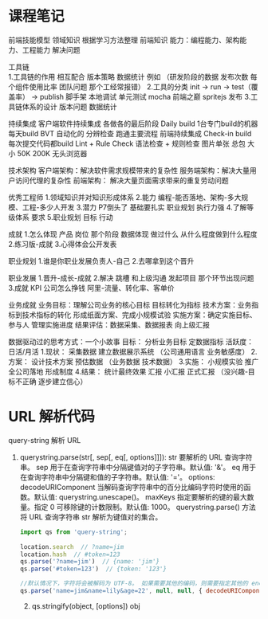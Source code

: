 # 课程笔记
前端技能模型
领域知识  根据学习方法整理
前端知识
能力：编程能力、架构能力、工程能力
解决问题

工具链  
1.工具链的作用 相互配合 版本策略 数据统计
例如 （研发阶段的数据 发布次数 每个组件使用比率 团队问题 那个工经常报错） 
2.工具的分类 init -> run -> test（覆盖率） -> publish
脚手架
本地调试
单元测试 mocha 前端之巅 spritejs
发布
3.工具链体系的设计
版本问题
数据统计

持续集成
客户端软件持续集成 各做各的最后阶段
Daily build 1台专门build的机器每天build
BVT         自动化的 分辨检查 跑通主要流程
前端持续集成
Check-in build     每次提交代码都build
Lint + Rule Check  语法检查 + 规则检查 图片单张 总包 大小 50K 200K 无头浏览器 

技术架构
客户端架构：解决软件需求规模带来的复杂性
服务端架构：解决大量用户访问代理的复杂性
前端架构：  解决大量页面需求带来的重复劳动问题 

优秀工程师
1.领域知识并对知识形成体系
2.能力 编程-能否落地、架构-多大规模、工程-多少人开发
3.潜力 P7倒头了 基础要扎实 职业规划 执行力强 
4.了解等级体系 要求
5.职业规划 目标 行动 

成就
1.怎么体现 产品 岗位 那个阶段 数据体现 做过什么 从什么程度做到什么程度
2.练习版-成就 
3.心得体会公开发表

职业规划
1.谁是你职业发展负责人-自己
2.去哪拿到这个晋升

职业发展
1.晋升-成长-成就
2.解决 跳槽 和上级沟通 发起项目 那个环节出现问题
3.成就 KPI 公司怎么挣钱 阿里-流量、转化率、客单价 

业务成就
业务目标：理解公司业务的核心目标
          目标转化为指标
技术方案：业务指标到技术指标的转化
          形成纸面方案、完成小规模试验
实施方案：确定实施目标、参与人
          管理实施进度
结果评估：数据采集、数据报表
          向上级汇报

数据驱动过的思考方式：一个小故事
目标：
分析业务目标
定数据指标  活跃度：日活/月活
1.现状：
采集数据
建立数据展示系统  （公司通用语言 业务敏感度）
2.方案： 
设计技术方案 
预估数据 （业务数据 技术数据）
3.实施：
小规模实验
推广全公司落地
形成制度
4.结果：
统计最终效果
汇报 小汇报 正式汇报  （没兴趣-目标不正确 逐步建立信心）

# URL 解析代码

query-string 解析 URL

1. querystring.parse(str[, sep[, eq[, options]]]):
str <string> 要解析的 URL 查询字符串。
sep <string> 用于在查询字符串中分隔键值对的子字符串。默认值: '&'。
eq <string> 用于在查询字符串中分隔键和值的子字符串。默认值: '='。
options: <Object>
decodeURIComponent <Function> 当解码查询字符串中的百分比编码字符时使用的函数。默认值: querystring.unescape()。
maxKeys <number> 指定要解析的键的最大数量。指定 0 可移除键的计数限制。默认值: 1000。
querystring.parse() 方法将 URL 查询字符串 str 解析为键值对的集合。

``` javascript
import qs from 'query-string';
 
location.search  // ?name=jim
location.hash  // #token=123
qs.parse('?name=jim')  // {name: 'jim'}
qs.parse('#token=123')  // {token: '123'}

//默认情况下，字符将会被解码为 UTF-8。 如果需要其他的编码，则需要指定其他的 encodeURIComponent 选项：
qs.parse('name=jim&name=lily&age=22', null, null, { decodeURIComponent: gbkDecodeURIComponent })  // {name: ['jim', 'lily'], age: 22}
```

2. qs.stringify(object, [options])
obj <Object> 要序列化为 URL 查询字符串的对象。
sep <string> 用于在查询字符串中分隔键值对的子字符串。默认值: '&'。
eq <string> 用于在查询字符串中分隔键和值的子字符串。默认值: '='。
options:
encodeURIComponent <Function> 当将查询字符串中不安全的 URL 字符转换为百分比编码时使用的函数。默认值: querystring.escape()。
querystring.stringify() 方法通过遍历对象的自身属性从给定的 obj 生成 URL 查询字符串。
它会序列化传入的 obj 中以下类型的值：<string> | <number> | <boolean> | <string[]> | <number[]> | <boolean[]>。 任何其他的输入值都将会被强制转换为空字符串。


``` javascript
import qs from 'query-string';
 
qs.stringify({name: 'jim', age: 22});  // 'age=22&name=jim'
qs.stringify({name: ['jim', 'lily'], age: 22});  // 'age=22&name=jim&name=lily'

//默认情况下，字符将会被编码为 UTF-8。 如果需要其他的编码，则需要指定其他的 encodeURIComponent 选项：
querystring.stringify({ w: '中文', foo: 'bar' }, null, null,
                      { encodeURIComponent: gbkEncodeURIComponent });
```

3. qs.parseUrl(string, [options])

``` javascript
qs.parseUrl('http://www.baidu.com?name=jim');
// {url: 'http://www.baidu.com', query: {name: 'jim'}}
```

用 a 标签解析 url

``` javascript
function parseUrl(url) {
    let a = document.createElement('a');
    a.href = url;
    return {
        host: a.hostname,
        port: a.port,
        query: a.search,
        hash: a.hash.replace('#', ''),
        params: (() => {
            let searchArr = a.search.replace(/^\?/, '').split('&');
            let params = {};
            searchArr.forEach(item => {
                let [key, value] = item.split('=');
                params[key] = value;
            });
            return params;
        })()
    }
}
```
